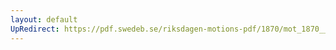 ```yaml
---
layout: default
UpRedirect: https://pdf.swedeb.se/riksdagen-motions-pdf/1870/mot_1870__ak__00024/mot_1870__ak__00024_007.pdf
---
```

